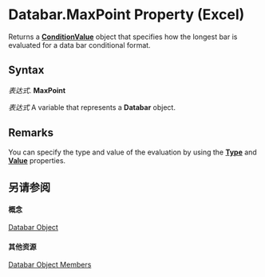 
# Databar.MaxPoint Property (Excel)

Returns a  **[ConditionValue](a39335db-4e0a-66aa-393b-3aa7e5268c00.md)** object that specifies how the longest bar is evaluated for a data bar conditional format.


## Syntax

 _表达式_. **MaxPoint**

 _表达式_ A variable that represents a **Databar** object.


## Remarks

You can specify the type and value of the evaluation by using the  **[Type](20467063-f402-4e7f-42ba-581b61b83a15.md)** and **[Value](376dccc8-2d47-c7ed-1b14-d41dcdd1a8ff.md)** properties.


## 另请参阅


#### 概念


[Databar Object](2684e913-c278-e6be-ba9d-053b6ad58bae.md)
#### 其他资源


[Databar Object Members](http://msdn.microsoft.com/library/137f7e88-bb61-48a3-d2cb-76a8282cd62e%28Office.15%29.aspx)